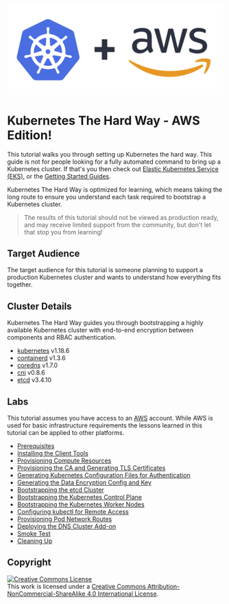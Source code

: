 ![logo](./k8sHardWay.png)

# Kubernetes The Hard Way - AWS Edition!

This tutorial walks you through setting up Kubernetes the hard way. This guide is not for people looking for a fully automated command to bring up a Kubernetes cluster. If that's you then check out [Elastic Kubernetes Service (EKS)](https://aws.amazon.com/eks/), or the [Getting Started Guides](https://kubernetes.io/docs/setup).

Kubernetes The Hard Way is optimized for learning, which means taking the long route to ensure you understand each task required to bootstrap a Kubernetes cluster.

> The results of this tutorial should not be viewed as production ready, and may receive limited support from the community, but don't let that stop you from learning!

## Target Audience

The target audience for this tutorial is someone planning to support a production Kubernetes cluster and wants to understand how everything fits together.

## Cluster Details

Kubernetes The Hard Way guides you through bootstrapping a highly available Kubernetes cluster with end-to-end encryption between components and RBAC authentication.

- [kubernetes](https://github.com/kubernetes/kubernetes) v1.18.6
- [containerd](https://github.com/containerd/containerd) v1.3.6
- [coredns](https://github.com/coredns/coredns) v1.7.0
- [cni](https://github.com/containernetworking/cni) v0.8.6
- [etcd](https://github.com/coreos/etcd) v3.4.10

## Labs

This tutorial assumes you have access to an [AWS](https://cloud.google.com) account. While AWS is used for basic infrastructure requirements the lessons learned in this tutorial can be applied to other platforms.

- [Prerequisites](docs/01-prerequisites.md)
- [Installing the Client Tools](docs/02-client-tools.md)
- [Provisioning Compute Resources](docs/03-compute-resources.md)
- [Provisioning the CA and Generating TLS Certificates](docs/04-certificate-authority.md)
- [Generating Kubernetes Configuration Files for Authentication](docs/05-kubernetes-configuration-files.md)
- [Generating the Data Encryption Config and Key](docs/06-data-encryption-keys.md)
- [Bootstrapping the etcd Cluster](docs/07-bootstrapping-etcd.md)
- [Bootstrapping the Kubernetes Control Plane](docs/08-bootstrapping-kubernetes-controllers.md)
- [Bootstrapping the Kubernetes Worker Nodes](docs/09-bootstrapping-kubernetes-workers.md)
- [Configuring kubectl for Remote Access](docs/10-configuring-kubectl.md)
- [Provisioning Pod Network Routes](docs/11-pod-network-routes.md)
- [Deploying the DNS Cluster Add-on](docs/12-dns-addon.md)
- [Smoke Test](docs/13-smoke-test.md)
- [Cleaning Up](docs/14-cleanup.md)

## Copyright

<a rel="license" href="http://creativecommons.org/licenses/by-nc-sa/4.0/"><img alt="Creative Commons License" style="border-width:0" src="https://i.creativecommons.org/l/by-nc-sa/4.0/88x31.png" /></a><br />This work is licensed under a <a rel="license" href="http://creativecommons.org/licenses/by-nc-sa/4.0/">Creative Commons Attribution-NonCommercial-ShareAlike 4.0 International License</a>.
